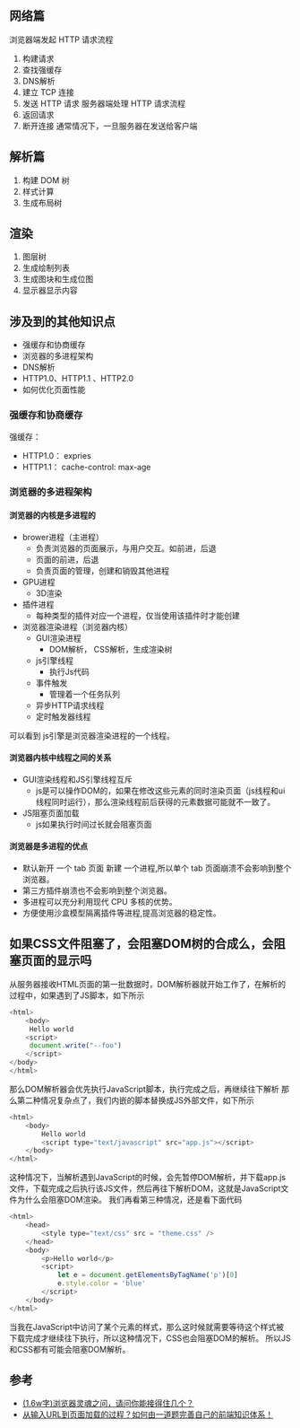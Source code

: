 ## 网络篇
浏览器端发起 HTTP 请求流程
1. 构建请求
2. 查找强缓存
3. DNS解析
4. 建立 TCP 连接
5. 发送 HTTP 请求
服务器端处理 HTTP 请求流程
1. 返回请求
2. 断开连接
通常情况下，一旦服务器在发送给客户端

## 解析篇
1. 构建 DOM 树
2. 样式计算
3. 生成布局树

## 渲染
1. 图层树
2. 生成绘制列表
3. 生成图块和生成位图
4. 显示器显示内容


## 涉及到的其他知识点
- 强缓存和协商缓存
- 浏览器的多进程架构
- DNS解析
- HTTP1.0、HTTP1.1 、HTTP2.0
- 如何优化页面性能

### 强缓存和协商缓存
强缓存：
- HTTP1.0： expries
- HTTP1.1： cache-control: max-age

### 浏览器的多进程架构
#### 浏览器的内核是多进程的

- brower进程（主进程）
    - 负责浏览器的页面展示，与用户交互。如前进，后退
    - 页面的前进，后退
    - 负责页面的管理，创建和销毁其他进程
- GPU进程
    - 3D渲染
- 插件进程
    - 每种类型的插件对应一个进程，仅当使用该插件时才能创建
- 浏览器渲染进程（浏览器内核）
    - GUI渲染进程
        - DOM解析， CSS解析，生成渲染树
    - js引擎线程
        - 执行Js代码
    - 事件触发
        - 管理着一个任务队列
    - 异步HTTP请求线程
    - 定时触发器线程

可以看到 js引擎是浏览器渲染进程的一个线程。

#### 浏览器内核中线程之间的关系
- GUI渲染线程和JS引擎线程互斥
    - js是可以操作DOM的，如果在修改这些元素的同时渲染页面（js线程和ui线程同时运行），那么渲染线程前后获得的元素数据可能就不一致了。
- JS阻塞页面加载
   - js如果执行时间过长就会阻塞页面

#### 浏览器是多进程的优点
- 默认新开 一个 tab 页面 新建 一个进程,所以单个 tab 页面崩溃不会影响到整个浏览器。
- 第三方插件崩溃也不会影响到整个浏览器。
- 多进程可以充分利用现代 CPU 多核的优势。
- 方便使用沙盒模型隔离插件等进程,提高浏览器的稳定性。

## 如果CSS文件阻塞了，会阻塞DOM树的合成么，会阻塞页面的显示吗
从服务器接收HTML页面的第一批数据时，DOM解析器就开始工作了，在解析的过程中，如果遇到了JS脚本，如下所示
```js
<html>
    <body>
     Hello world
    <script>
     document.write("--foo")
    </script>
</body>
</html>
```
那么DOM解析器会优先执行JavaScript脚本，执行完成之后，再继续往下解析
那么第二种情况复杂点了，我们内嵌的脚本替换成JS外部文件，如下所示
```js
<html>
    <body>
        Hello world
        <script type="text/javascript" src="app.js"></script>
    </body>
</html>
```
这种情况下，当解析遇到JavaScript的时候，会先暂停DOM解析，并下载app.js文件，下载完成之后执行该JS文件，然后再往下解析DOM，这就是JavaScript文件为什么会阻塞DOM渲染。
我们再看第三种情况，还是看下面代码
```js
<html>
    <head>
        <style type="text/css" src = "theme.css" />
    </head>
    <body>
        <p>Hello world</p>
        <script>
            let e = document.getElementsByTagName('p')[0]
            e.style.color = 'blue'
        </script>
    </body>
</html>
```
当我在JavaScript中访问了某个元素的样式，那么这时候就需要等待这个样式被下载完成才继续往下执行，所以这种情况下，CSS也会阻塞DOM的解析。
所以JS和CSS都有可能会阻塞DOM解析。



## 参考
- [(1.6w字)浏览器灵魂之问，请问你能接得住几个？](https://juejin.im/post/5df5bcea6fb9a016091def69)
- [从输入URL到页面加载的过程？如何由一道题完善自己的前端知识体系！](https://juejin.im/post/5aa5cb846fb9a028e25d2fb1)
